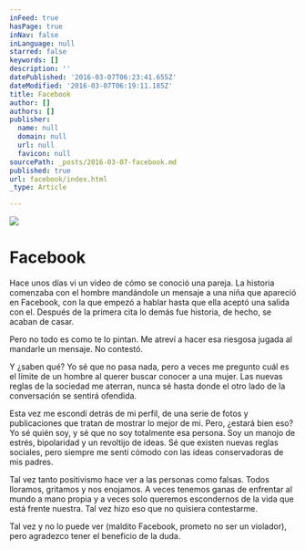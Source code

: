 ```yaml
---
inFeed: true
hasPage: true
inNav: false
inLanguage: null
starred: false
keywords: []
description: ''
datePublished: '2016-03-07T06:23:41.655Z'
dateModified: '2016-03-07T06:19:11.185Z'
title: Facebook
author: []
authors: []
publisher:
  name: null
  domain: null
  url: null
  favicon: null
sourcePath: _posts/2016-03-07-facebook.md
published: true
url: facebook/index.html
_type: Article

---
```

![](https://the-grid-user-content.s3-us-west-2.amazonaws.com/51bd0689-1941-43c6-a7bd-2f65b6dd2f75.png)

# Facebook

Hace unos días vi un video de cómo se conoció una pareja. La historia comenzaba con el hombre mandándole un mensaje a una niña que apareció en Facebook, con la que empezó a hablar hasta que ella aceptó una salida con el. Después de la primera cita lo demás fue historia, de hecho, se acaban de casar.

Pero no todo es como te lo pintan. Me atreví a hacer esa riesgosa jugada al mandarle un mensaje. No contestó.

Y ¿saben qué? Yo sé que no pasa nada, pero a veces me pregunto cuál es el límite de un hombre al querer buscar conocer a una mujer. Las nuevas reglas de la sociedad me aterran, nunca sé hasta donde el otro lado de la conversación se sentirá ofendida.

Esta vez me escondí detrás de mi perfil, de una serie de fotos y publicaciones que tratan de mostrar lo mejor de mi. Pero, ¿estará bien eso? Yo sé quién soy, y sé que no soy totalmente esa persona. Soy un manojo de estrés, bipolaridad y un revoltijo de ideas. Sé que existen nuevas reglas sociales, pero siempre me sentí cómodo con las ideas conservadoras de mis padres.

Tal vez tanto positivismo hace ver a las personas como falsas. Todos lloramos, gritamos y nos enojamos. A veces tenemos ganas de enfrentar al mundo a mano propia y a veces solo queremos escondernos de la vida que está frente nuestra. Tal vez hizo eso que no quisiera contestarme.

Tal vez y no lo puede ver (maldito Facebook, prometo no ser un violador), pero agradezco tener el beneficio de la duda.